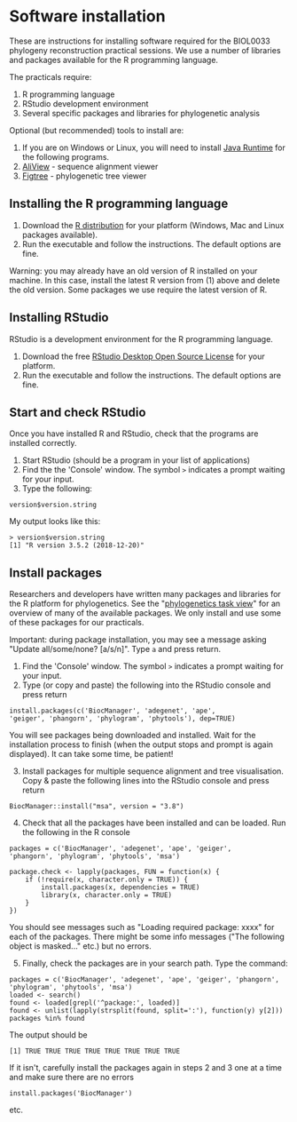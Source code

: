 # Software installation

These are instructions for installing software required for the BIOL0033 phylogeny reconstruction practical sessions. We use a number of libraries and packages available for the R programming language.

The practicals require:

1. R programming language
2. RStudio development environment
3. Several specific packages and libraries for phylogenetic analysis

Optional (but recommended) tools to install are:

1. If you are on Windows or Linux, you will need to install [Java Runtime](https://www.java.com/en/download/) for the following programs.
2. [AliView](https://ormbunkar.se/aliview/) - sequence alignment viewer
3. [Figtree](http://tree.bio.ed.ac.uk/software/figtree/) - phylogenetic tree viewer

## Installing the R programming language

1. Download the [R distribution](https://cran.ma.imperial.ac.uk/) for your platform (Windows, Mac and Linux packages available).
2. Run the executable and follow the instructions. The default options are fine.

Warning: you may already have an old version of R installed on your machine. In this case, install the latest R version from (1) above and delete the old version. Some packages we use require the latest version of R.

## Installing RStudio

RStudio is a development environment for the R programming language.

1. Download the free [RStudio Desktop Open Source License](https://www.rstudio.com/products/rstudio/download/) for your platform.
2. Run the executable and follow the instructions. The default options are fine.

## Start and check RStudio

Once you have installed R and RStudio, check that the programs are installed correctly.

1. Start RStudio (should be a program in your list of applications)
2. Find the the 'Console' window. The symbol `>` indicates a prompt waiting for your input.
3. Type the following:

```
version$version.string
```

My output looks like this:

```
> version$version.string
[1] "R version 3.5.2 (2018-12-20)"
```

## Install packages

Researchers and developers have written many packages and libraries for the R platform for phylogenetics. See the "[phylogenetics task view](https://cran.r-project.org/web/views/Phylogenetics.html)" for an overview of many of the available packages. We only install and use some of these packages for our practicals.

Important: during package installation, you may see a message asking "Update all/some/none? [a/s/n]". Type `a` and press return.


1. Find the 'Console' window. The symbol `>` indicates a prompt waiting for your input.
2. Type (or copy and paste) the following into the RStudio console and press return

```
install.packages(c('BiocManager', 'adegenet', 'ape', 
'geiger', 'phangorn', 'phylogram', 'phytools'), dep=TRUE)
```

You will see packages being downloaded and installed. Wait for the installation process to finish (when the output stops and prompt is again displayed). It can take some time, be patient!

3. Install packages for multiple sequence alignment and tree visualisation. Copy & paste the following lines into the RStudio console and press return

```
BiocManager::install("msa", version = "3.8")
```

4. Check that all the packages have been installed and can be loaded. Run the following in the R console

```
packages = c('BiocManager', 'adegenet', 'ape', 'geiger', 
'phangorn', 'phylogram', 'phytools', 'msa')

package.check <- lapply(packages, FUN = function(x) {
    if (!require(x, character.only = TRUE)) {
        install.packages(x, dependencies = TRUE)
        library(x, character.only = TRUE)
    }
})
```

You should see messages such as "Loading required package: xxxx" for each of the packages. There might be some info messages ("The following object is masked..." etc.) but no errors.

5. Finally, check the packages are in your search path. Type the command:

```
packages = c('BiocManager', 'adegenet', 'ape', 'geiger', 'phangorn', 'phylogram', 'phytools', 'msa')
loaded <- search()
found <- loaded[grepl('^package:', loaded)]
found <- unlist(lapply(strsplit(found, split=':'), function(y) y[2]))
packages %in% found
```

The output should be

```
[1] TRUE TRUE TRUE TRUE TRUE TRUE TRUE TRUE
```

If it isn't, carefully install the packages again in steps 2 and 3 one at a time and make sure there are no errors

```
install.packages('BiocManager')
```

etc.

